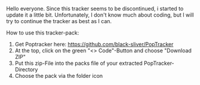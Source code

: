 Hello everyone.
Since this tracker seems to be discontinued, i started to update it a little bit.
Unfortunately, I don't know much about coding, but I will try to continue the tracker as best as I can.

How to use this tracker-pack:
1) Get Poptracker here: https://github.com/black-sliver/PopTracker
2) At the top, click on the green "<> Code"-Button and choose "Download ZIP"
3) Put this zip-File into the packs file of your extracted PopTracker-Directory
4) Choose the pack via the folder icon
